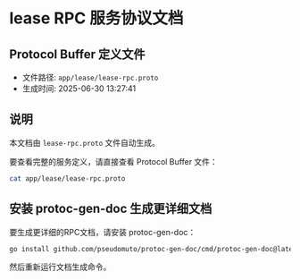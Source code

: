# lease RPC 服务协议文档

## Protocol Buffer 定义文件
- 文件路径: `app/lease/lease-rpc.proto`
- 生成时间: 2025-06-30 13:27:41

## 说明
本文档由 `lease-rpc.proto` 文件自动生成。

要查看完整的服务定义，请直接查看 Protocol Buffer 文件：
```bash
cat app/lease/lease-rpc.proto
```

## 安装 protoc-gen-doc 生成更详细文档
要生成更详细的RPC文档，请安装 protoc-gen-doc：
```bash
go install github.com/pseudomuto/protoc-gen-doc/cmd/protoc-gen-doc@latest
```

然后重新运行文档生成命令。
